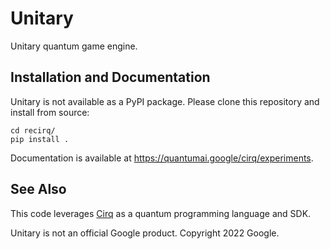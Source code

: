 Unitary
======

Unitary quantum game engine.


## Installation and Documentation

Unitary is not available as a PyPI package. Please clone this repository and
install from source:

    cd recirq/
    pip install .

Documentation is available at https://quantumai.google/cirq/experiments.

## See Also

This code leverages [Cirq](https://github.com/quantumlib/Cirq) as a
quantum programming language and SDK.

Unitary is not an official Google product. Copyright 2022 Google.

